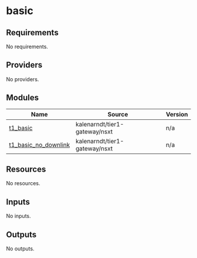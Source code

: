 # basic

<!-- BEGINNING OF PRE-COMMIT-TERRAFORM DOCS HOOK -->
## Requirements

No requirements.

## Providers

No providers.

## Modules

| Name | Source | Version |
|------|--------|---------|
| <a name="module_t1_basic"></a> [t1\_basic](#module\_t1\_basic) | kalenarndt/tier1-gateway/nsxt | n/a |
| <a name="module_t1_basic_no_downlink"></a> [t1\_basic\_no\_downlink](#module\_t1\_basic\_no\_downlink) | kalenarndt/tier1-gateway/nsxt | n/a |

## Resources

No resources.

## Inputs

No inputs.

## Outputs

No outputs.
<!-- END OF PRE-COMMIT-TERRAFORM DOCS HOOK -->
